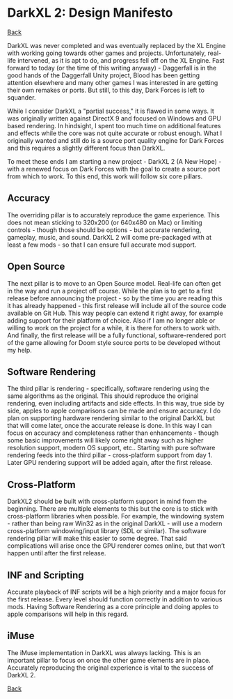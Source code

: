 # DarkXL 2: Design Manifesto
[Back](local://About)

DarkXL was never completed and was eventually replaced by the XL Engine with working going towards other games and projects. Unfortunately, real-life intervened, as it is apt to do, and progress fell off on the XL Engine. Fast forward to today (or the time of this writing anyway) - Daggerfall is in the good hands of the Daggerfall Unity project, Blood has been getting attention elsewhere and many other games I was interested in are getting their own remakes or ports. But still, to this day, Dark Forces is left to squander.

While I consider DarkXL a "partial success," it is flawed in some ways. It was originally written against DirectX 9 and focused on Windows and GPU based rendering. In hindsight, I spent too much time on additional features and effects while the core was not quite accurate or robust enough. What I originally wanted and still do is a source port quality engine for Dark Forces and this requires a slightly different focus than DarkXL.

To meet these ends I am starting a new project - DarkXL 2 (A New Hope) - with a renewed focus on Dark Forces with the goal to create a source port from which to work. To this end, this work will follow six core pillars.

## Accuracy
The overriding pillar is to accurately reproduce the game experience. This does not mean sticking to 320x200 (or 640x480 on Mac) or limiting controls - though those should be options - but accurate rendering, gameplay, music, and sound. DarkXL 2 will come pre-packaged with at least a few mods - so that I can ensure full accurate mod support.

## Open Source
The next pillar is to move to an Open Source model. Real-life can often get in the way and run a project off course. While the plan is to get to a first release before announcing the project - so by the time you are reading this it has already happened - this first release will include all of the source code available on Git Hub. This way people can extend it right away, for example adding support for their platform of choice. Also if I am no longer able or willing to work on the project for a while, it is there for others to work with. And finally, the first release will be a fully functional, software-rendered port of the game allowing for Doom style source ports to be developed without my help.

## Software Rendering
The third pillar is rendering - specifically, software rendering using the same algorithms as the original. This should reproduce the original rendering, even including artifacts and side effects. In this way, true side by side, apples to apple comparisons can be made and ensure accuracy. I do plan on supporting hardware rendering similar to the original DarkXL but that will come later, once the accurate release is done. In this way I can focus on accuracy and completeness rather than enhancements - though some basic improvements will likely come right away such as higher resolution support, modern OS support, etc.. Starting with pure software rendering feeds into the third pillar - cross-platform support from day 1. Later GPU rendering support will be added again, after the first release.

## Cross-Platform
DarkXL2 should be built with cross-platform support in mind from the beginning. There are multiple elements to this but the core is to stick with cross-platform libraries when possible. For example, the windowing system - rather than being raw Win32 as in the original DarkXL - will use a modern cross-platform windowing/input library (SDL or similar). The software rendering pillar will make this easier to some degree. That said complications will arise once the GPU renderer comes online, but that won’t happen until after the first release.

## INF and Scripting
Accurate playback of INF scripts will be a high priority and a major focus for the first release. Every level should function correctly in addition to various mods. Having Software Rendering as a core principle and doing apples to apple comparisons will help in this regard.

## iMuse
The iMuse implementation in DarkXL was always lacking. This is an important pillar to focus on once the other game elements are in place. Accurately reproducing the original experience is vital to the success of DarkXL 2.

[Back](local://About)